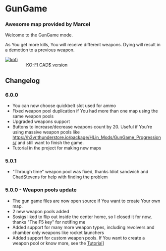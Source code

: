 # GunGame

### Awesome map provided by Marcel

Welcome to the GunGame mode. 

As You get more kills, You will receive different weapons. Dying will result in a demotion to a previous weapon.

[![kofi](https://az743702.vo.msecnd.net/cdn/kofi3.png?v=0)](https://ko-fi.com/kodeman)  
&emsp; &emsp; &emsp; &emsp;[KO-FI CAD$ version](https://ko-fi.com/kodeman2)


## Changelog


### 6.0.0
- You can now choose quickbelt slot used for ammo
- Fixed weapon pool duplication if You had more than one map using the same weapon pools
- Upgraded weapons support
- Buttons to increase/decrease weapons count by 20. Useful if You're using massive weapon pools like https://h3vr.thunderstore.io/package/HLin_Mods/GunGame_Progressions/ and still want to finish the game.
- Tutorial in the project for making new maps

### 5.0.1
- "Through time" weapon pool was fixed, thanks Idiot sandwich and ChadStevens for help with finding the problem  

### 5.0.0 - Weapon pools update
- The gun game files are now open source if You want to create Your own map.
- 2 new weapon pools added
- Sosigs liked to flip out inside the center home, so I closed it for now, thanks "The F5 key" for notifing me
- Added support for many more weapon types, including revolvers and chamber only weapons like rocket launchers
- Added support for custom weapon pools. If You want to create a weapon pool or know more, see the [Tutorial](https://docs.google.com/document/d/1QlgTxTHH6X-kRL-iym6_Q85BahqY2yBLZxHDJLtYkX4/edit)]
